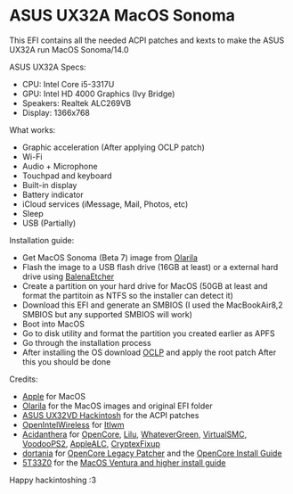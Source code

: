 # ASUS UX32A MacOS Sonoma

This EFI contains all the needed ACPI patches and kexts to make the ASUS UX32A run MacOS Sonoma/14.0

ASUS UX32A Specs:
- CPU: Intel Core i5-3317U
- GPU: Intel HD 4000 Graphics (Ivy Bridge)
- Speakers: Realtek ALC269VB
- Display: 1366x768

What works:
- Graphic acceleration (After applying OCLP patch)
- Wi-Fi
- Audio + Microphone
- Touchpad and keyboard
- Built-in display
- Battery indicator
- iCloud services (iMessage, Mail, Photos, etc)
- Sleep
- USB (Partially)

Installation guide:
- Get MacOS Sonoma (Beta 7) image from [Olarila](https://www.olarila.com/files/?dir=Torrents)
- Flash the image to a USB flash drive (16GB at least) or a external hard drive using [BalenaEtcher](https://etcher.balena.io)
- Create a partition on your hard drive for MacOS (50GB at least and format the partitoin as NTFS so the installer can detect it)
- Download this EFI and generate an SMBIOS (I used the MacBookAir8,2 SMBIOS but any supported SMBIOS will work)
- Boot into MacOS
- Go to disk utility and format the partition you created earlier as APFS
- Go through the installation process
- After installing the OS download [OCLP](https://nightly.link/dortania/OpenCore-Legacy-Patcher/workflows/build-app-wxpython/sonoma-development/OpenCore-Patcher.app%20%28GUI%29.zip) and apply the root patch
After this you should be done

Credits:
- [Apple](apple.com) for MacOS
- [Olarila](olarila.com) for the MacOS images and original EFI folder
- [ASUS UX32VD Hackintosh](https://github.com/rafaelmaeuer/Asus-UX32VD-Hackintosh) for the ACPI patches
- [OpenIntelWireless](https://github.com/OpenIntelWireless) for [Itlwm](https://github.com/OpenIntelWireless/itlwm)
- [Acidanthera](https://github.com/acidanthera) for [OpenCore](https://github.com/acidanthera/OpenCorePkg), [Lilu](https://github.com/acidanthera/Lilu), [WhateverGreen](https://github.com/acidanthera/WhateverGreen), [VirtualSMC](https://github.com/acidanthera/VirtualSMC), [VoodooPS2](https://github.com/acidanthera/VoodooPS2), [AppleALC](https://github.com/acidanthera/AppleALC), [CryptexFixup](https://github.com/acidanthera/CryptexFixup)
- [dortania](https://github.com/dortania) for [OpenCore Legacy Patcher](https://github.com/dortania/OpenCore-Legacy-Patcher) and the [OpenCore Install Guide](https://dortania.github.io/OpenCore-Install-Guide)
- [5T33Z0](https://github.com/5T33Z0) for the [MacOS Ventura and higher install guide](https://github.com/5T33Z0/OC-Little-Translated/blob/main/14_OCLP_Wintel/Ivy_Bridge-Ventura.md)

Happy hackintoshing :3
